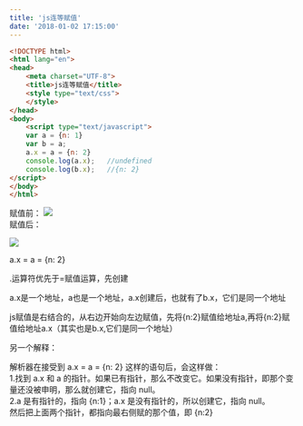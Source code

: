 ```yaml
---
title: 'js连等赋值'
date: '2018-01-02 17:15:00'
---   
```

```html
<!DOCTYPE html>      
<html lang="en">      
<head>      
    <meta charset="UTF-8">      
    <title>js连等赋值</title>    
    <style type="text/css">
    </style>     
</head>      
<body>
	<script type="text/javascript">
	var a = {n: 1}  
	var b = a;  
	a.x = a = {n: 2}
	console.log(a.x);   //undefined
	console.log(b.x);   //{n: 2}
</script>
</body>      
</html> 
```
赋值前：
![](https://img-blog.csdn.net/20180102170718782)  
赋值后：

![](https://img-blog.csdn.net/20180102170745878)

a.x = a = {n: 2}

.运算符优先于=赋值运算，先创建

a.x是一个地址，a也是一个地址，a.x创建后，也就有了b.x，它们是同一个地址

js赋值是右结合的，从右边开始向左边赋值，先将{n:2}赋值给地址a,再将{n:2}赋值给地址a.x（其实也是b.x,它们是同一个地址）

另一个解释：

解析器在接受到 a.x = a = {n: 2} 这样的语句后，会这样做：  
1.找到 a.x 和 a 的指针。如果已有指针，那么不改变它。如果没有指针，即那个变量还没被申明，那么就创建它，指向 null。  
2.a 是有指针的，指向 {n:1}；a.x 是没有指针的，所以创建它，指向 null。  
然后把上面两个指针，都指向最右侧赋的那个值，即 {n:2}